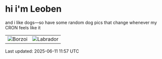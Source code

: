 # hi i'm Leoben

and i like dogs—so have some random dog pics that change whenever my CRON feels like it

|  |  |
|--------|----------|
| ![Borzoi](https://random-dog-vercel.vercel.app/api/random-borzoi?v=1749643024) | ![Labrador](https://random-dog-vercel.vercel.app/api/random-labrador?v=1749643024) |

Last updated: 2025-06-11 11:57 UTC
